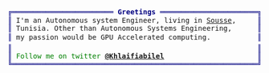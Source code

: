 <pre style="font-family:Menlo,'DejaVu Sans Mono',consolas,'Courier New',monospace"><span style="color: #000080; text-decoration-color: #000080">╔════════════════════════ </span><span style="color: #000080; text-decoration-color: #000080; font-weight: bold">Greetings</span><span style="color: #000080; text-decoration-color: #000080"> ═══════════════════════╗</span> 🤓 <a href="https://www.willmcgugan.com">Khlaifia Bilel</a>            
<span style="color: #000080; text-decoration-color: #000080">║</span> I'm an Autonomous system Engineer, living in <a href="https://www.google.com/maps/place/sousse">Sousse</a>, <span style="color: #000080; text-decoration-color: #000080">    ║</span> <span style="color: #008080; text-decoration-color: #008080">┣━━ </span>🤖 Autonomous systems expert       
<span style="color: #000080; text-decoration-color: #000080">║</span> Tunisia. Other than Autonomous Systems Engineering,   <span style="color: #000080; text-decoration-color: #000080">   ║</span> <span style="color: #008080; text-decoration-color: #008080">┃   </span><span style="color: #008000; text-decoration-color: #008000">┣━━ </span>✈️ <a href="https://github.com/khlaifiabilel/Autonomous-UAV-visual-navigation">AI Powered Unmanned Aerial Vehicle</a>            
<span style="color: #000080; text-decoration-color: #000080">║</span> my passion would be GPU Accelerated computing</a>.           <span style="color: #000080; text-decoration-color: #000080">║</span> <span style="color: #008080; text-decoration-color: #008080">┃   </span><span style="color: #008000; text-decoration-color: #008000">┣━━ </span>🛩️ <a href="https://github.com/khlaifiabilel/Reinforcement-Learning-of-Quadrotor-Control">Reinforcement Learning of Quadrotor Control</a>    
<span style="color: #000080; text-decoration-color: #000080">║</span>                                                          <span style="color: #000080; text-decoration-color: #000080">║</span> <span style="color: #008080; text-decoration-color: #008080">┃   </span><span style="color: #008000; text-decoration-color: #008000">┗━━ </span>🚁 <a href="https://github.com/khlaifiabilel/Deep-Reinforcement-Learning-in-Robotics">Deep Reinforcement Learning in Robotics</a>          
<span style="color: #000080; text-decoration-color: #000080">║</span> <span style="color: #008000; text-decoration-color: #008000">Follow me on twitter </span><span style="color: #008000; text-decoration-color: #008000; font-weight: bold"><a href="https://twitter.com/Khlaifiabilel">@Khlaifiabilel</a></span>                      <span style="color: #000080; text-decoration-color: #000080">║</span> <span style="color: #008080; text-decoration-color: #008080">┣━━ </span>🚀 Machine Learning Engineer
<span style="color: #000080; text-decoration-color: #000080">╚══════════════════════════════════════════════════════════╝</span> <span style="color: #008080; text-decoration-color: #008080">┗━━ </span>🧑🏻‍💻 Accelerated Computing Developer               
</pre>
